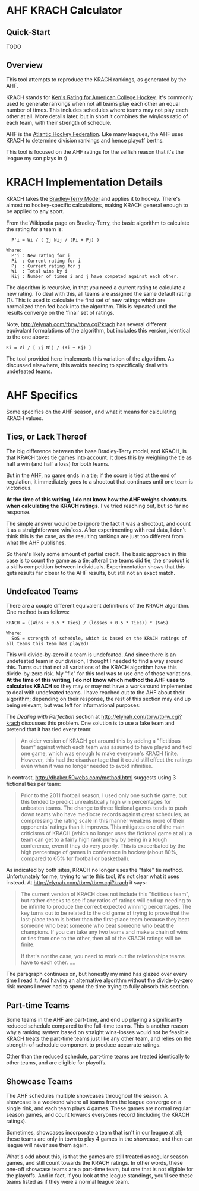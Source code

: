 # AHF KRACH Calculator

## Quick-Start
TODO

## Overview
This tool attempts to reproduce the KRACH rankings, as generated by the AHF.

KRACH stands for [Ken's Rating for American College Hockey](http://elynah.com/tbrw/tbrw.cgi?krach). It's commonly used to generate rankings when not all teams play each other an equal number of times. This includes schedules where teams may not play each other at all.  More details later, but in short it combines the win/loss ratio of each team, with their strength of schedule.

AHF is the [Atlantic Hockey Federation](http://elynah.com/tbrw/tbrw.cgi?krach). Like many leagues, the AHF uses KRACH to determine division rankings and hence playoff berths.

This tool is focused on the AHF ratings for the selfish reason that it's the league my son plays in :)

# KRACH Implementation Details

KRACH takes the [Bradley-Terry Model](https://en.wikipedia.org/wiki/Bradley%E2%80%93Terry_model) and applies it to hockey.  There's almost no hockey-specific calculations, making KRACH general enough to be applied to any sport.

From the Wikipedia page on Bradley-Terry, the basic algorithm to calculate the rating for a team is:

```
  P'i = Wi / ( ∑j Nij / (Pi + Pj) )

Where:
  P'i : New rating for i
  Pi  : Current rating for i
  Pj  : Current rating for j
  Wi  : Total wins by i
  Nij : Number of times i and j have competed against each other.
```

The algorithm is recursive, in that you need a current rating to calculate a new rating.  To deal with this, all teams are assigned the same default rating (1). This is used to calculate the first set of new ratings which are normalized then fed back into the algorithm.  This is repeated until the results converge on the 'final' set of ratings.

Note, http://elynah.com/tbrw/tbrw.cgi?krach has several different equivalant formalations of the algorithm, but includes this version, identical to the one above:

```
Ki = Vi / [ ∑j Nij / (Ki + Kj) ]
```

The tool provided here implements this variation of the algorithm.  As discussed elsewhere, this avoids needing to specifically deal with undefeated teams.

# AHF Specifics

Some specifics on the AHF season, and what it means for calculating KRACH values.

## Ties, or Lack Thereof

The big difference between the base Bradley-Terry model, and KRACH, is that KRACH takes tie games into account. It does this by weighing the tie as half a win (and half a loss) for both teams.

But in the AHF, no game ends in a tie; if the score is tied at the end of regulation, it immediately goes to a shootout that continues until one team is victorious.

**At the time of this writing, I do not know how the AHF weighs shootouts when calculating the KRACH ratings**.  I've tried reaching out, but so far no response.

The simple answer would be to ignore the fact it was a shootout, and count it as a straightforward win/loss. After experimenting with real data, I don't think this is the case, as the resulting rankings are just too different from what the AHF publishes.

So there's likely some amount of partial credit.  The basic approach in this case is to count the game as a tie; afterall the teams did tie; the shootout is a skills competition between individuals.  Experimentation shows that this gets results far closer to the AHF results, but still not an exact match.

## Undefeated Teams

There are a couple different equivalent definitions of the KRACH algorithm. One method is as follows:

```
KRACH = ((Wins + 0.5 * Ties) / (losses + 0.5 * Ties)) * (SoS)

Where:
  SoS = strength of schedule, which is based on the KRACH ratings of all teams this team has played)
```

This will divide-by-zero if a team is undefeated. And since there is an undefeated team in our division, I thought I needed to find a way around this.  Turns out that not all variations of the KRACH algorithm have this divide-by-zero risk. My "fix" for this tool was to use one of those variations.  **At the time of this writing, I do not know which method the AHF uses to calculates KRACH** so they may or may not have a workaround implemented to deal with undefeated teams. I have reached out to the AHF about their algorithm; depending on their response, the rest of this section may end up being relevant, but was left for informational purposes:

The _Dealing with Perfection_ section at http://elynah.com/tbrw/tbrw.cgi?krach discusses this problem. One solution is to use a fake team and pretend that it has tied every team:

> An older version of KRACH got around this by adding a "fictitious team" against which each team was assumed to have played and tied one game, which was enough to make everyone's KRACH finite. However, this had the disadvantage that it could still effect the ratings even when it was no longer needed to avoid infinities.

In contrast, http://dbaker.50webs.com/method.html suggests using 3 fictional ties per team:

> Prior to the 2011 football season, I used only one such tie game, but this tended to predict unrealistically high win percentages for unbeaten teams. The change to three fictional games tends to push down teams who have mediocre records against great schedules, as compressing the rating scale in this manner weakens more of their opponents' ratings than it improves. This mitigates one of the main criticisms of KRACH (which no longer uses the fictional game at all): a team can get to a fairly high rank purely by being in a tough conference, even if they do very poorly. This is exacerbated by the high percentage of games in conference in hockey (about 80%, compared to 65% for football or basketball).

As indicated by both sites, KRACH no longer uses the "fake" tie method. Unfortunately for me, trying to write this tool, it's not clear what it uses instead.  At http://elynah.com/tbrw/tbrw.cgi?krach it says:

> The current version of KRACH does not include this "fictitious team", but rather checks to see if any ratios of ratings will end up needing to be infinite to produce the correct expected winning percentages. The key turns out to be related to the old game of trying to prove that the last-place team is better than the first-place team because they beat someone who beat someone who beat someone who beat the champions. If you can take any two teams and make a chain of wins or ties from one to the other, then all of the KRACH ratings will be finite.
> 
> If that's not the case, you need to work out the relationships teams have to each other. ....

The paragraph continues on, but honestly my mind has glazed over every time I read it. And having an alternative algorithm without the divide-by-zero risk means I never had to spend the time trying to fully absorb this section.

## Part-time Teams

Some teams in the AHF are part-time, and end up playing a significantly reduced schedule compared to the full-time teams.  This is another reason why a ranking system based on straight wins-losses would not be feasible.  KRACH treats the part-time teams just like any other team, and relies on the strength-of-schedule component to produce accurrate ratings.

Other than the reduced schedule, part-time teams are treated identically to other teams, and are eligible for playoffs.

## Showcase Teams

The AHF schedules multiple showcases throughout the season. A showcase is a weekend where all teams from the league converge on a single rink, and each team plays 4 games.  These games are normal regular season games, and count towards everyones record (including the KRACH ratings).

Sometimes, showcases incorporate a team that isn't in our league at all; these teams are only in town to play 4 games in the showcase, and then our league will never see them again.

What's odd about this, is that the games are still treated as regular season games, and still count towards the KRACH ratings.  In other words, these one-off showcase teams are a part-time team, but one that is not eligible for the playoffs. And in fact, if you look at the league standings, you'll see these teams listed as if they were a normal league team.

